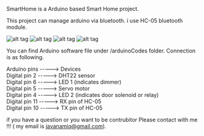 
SmartHome is a Arduino based Smart Home project.

This project can manage arduino via bluetooth. i use HC-05 bluetooth module.

![alt tag](https://github.com/NamiqQadirov/SmartHome/blob/master/images/Screenshot_2017-07-07-17-16-42.png)
![alt tag](https://github.com/NamiqQadirov/SmartHome/blob/master/images/Screenshot_2017-07-07-17-16-49.png)
![alt tag](https://github.com/NamiqQadirov/SmartHome/blob/master/images/Screenshot_2017-07-11-18-18-18.png)
![alt tag](https://github.com/NamiqQadirov/SmartHome/blob/master/images/20170711_181733.jpg)

You can find Arduino software file under /arduinoCodes  folder.
Connection is as following.

Arduino pins         -----> Devices</br>
Digital pin 2        -----> DHT22 sensor</br>
Digital pin 6        -----> LED 1 (indicates dimmer)</br>
Digital pin 5        -----> Servo motor </br>
Digital pin 4        -----> LED 2 (indicates door solenoid or relay)</br>
Digital pin 11       -----> RX pin of HC-05 </br>
Digital pin 10       -----> TX pin of HC-05</br>

if you have a question or you want to be contrubitor Please contact with me !!! ( my email is javanamiq@gmail.com).

